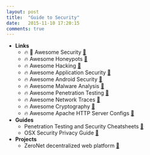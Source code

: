 ```yaml
---
layout: post
title:  "Guide to Security"
date:   2015-11-10 17:20:15
comments: true
---
```


- **Links**
    - :fire: :raised_hands: Awesome Security [:link:](https://github.com/sbilly/awesome-security)
    - :fire: Awesome Honeypots [:link:](https://github.com/paralax/awesome-honeypots)
    - :fire: Awesome Hacking [:link:](https://github.com/carpedm20/awesome-hacking)
    - :fire: Awesome Application Security [:link:](https://github.com/paragonie/awesome-appsec)
    - :fire: Awesome Android Security [:link:](https://github.com/ashishb/android-security-awesome)
    - :fire: Awesome Malware Analysis [:link:](https://github.com/rshipp/awesome-malware-analysis)
    - :fire: Awesome Penetration Testing [:link:](https://github.com/enaqx/awesome-pentest)
    - :fire: Awesome Network Traces [:link:](https://github.com/caesar0301/awesome-pcaptools)
    - :fire: Awesome Cryptography [:link:](https://github.com/MaciejCzyzewski/retter)
    - :fire: Awesome Apache HTTP Server Configs [:link:](https://github.com/h5bp/server-configs-apache)
- **Guides**
    - Penetration Testing and Security Cheatsheets [:link:](https://github.com/jshaw87/Cheatsheets)
    - OSX Security Privacy Guide [:link:](https://github.com/drduh/OS-X-Yosemite-Security-and-Privacy-Guide)
- **Projects**
    - ZeroNet decentralized web platform [:link:](https://docs.google.com/presentation/d/1_2qK1IuOKJ51pgBvllZ9Yu7Au2l551t3XBgyTSvilew/pub?start=false&loop=false&delayms=3000&slide=id.g9a1cce9ee_0_4)
